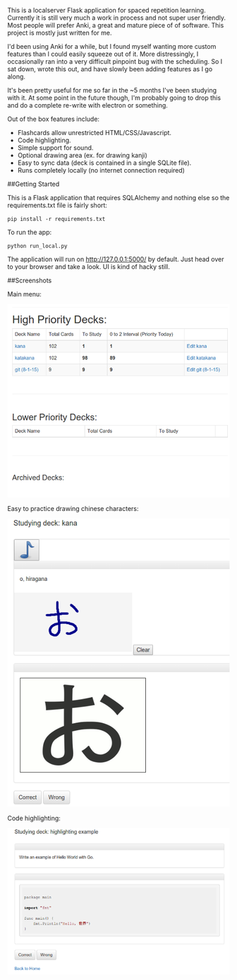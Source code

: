 This is a localserver Flask application for <a src="https://en.wikipedia.org/wiki/Spaced_repetition"> spaced repetition</a> learning. Currently it is still very much a work in process and not super user friendly. Most people will prefer <a src="http://ankisrs.net/">Anki</a>, a great and mature piece of of software. This project is mostly just written for me.

I'd been using Anki for a while, but I found myself wanting more custom features than I could easily squeeze out of it. More distressingly, I occasionally ran into a very difficult pinpoint bug with the scheduling. So I sat down, wrote this out, and have slowly been adding features as I go along.

It's been pretty useful for me so far in the ~5 months I've been studying with it. At some point in the future though, I'm probably going to drop this and do a complete re-write with electron or something.

Out of the box features include:
* Flashcards allow unrestricted HTML/CSS/Javascript.
* Code highlighting.
* Simple support for sound.
* Optional drawing area (ex. for drawing kanji)
* Easy to sync data (deck is contained in a single SQLite file).
* Runs completely locally (no internet connection required)

##Getting Started

This is a Flask application that requires SQLAlchemy and nothing else so the requirements.txt file is fairly short:

```
pip install -r requirements.txt
```

To run the app:

```
python run_local.py
```

The application will run on http://127.0.0.1:5000/ by default. Just head over to your browser and take a look. UI is kind of hacky still.

##Screenshots

Main menu:

![Main Menu](docs/screenshots/main_menu.png?raw=true)

Easy to practice drawing chinese characters:

![Study](docs/screenshots/study.png?raw=true)

Code highlighting:

![Highlighting](docs/screenshots/highlight.png?raw=true)